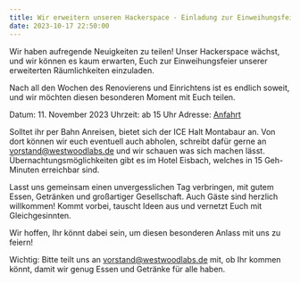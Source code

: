 ```yaml
---
title: Wir erweitern unseren Hackerspace - Einladung zur Einweihungsfeier!
date: 2023-10-17 22:50:00
---
```


Wir haben aufregende Neuigkeiten zu teilen! Unser Hackerspace wächst, und wir können es kaum erwarten, Euch zur Einweihungsfeier unserer erweiterten Räumlichkeiten einzuladen. 

Nach all den Wochen des Renovierens und Einrichtens ist es endlich soweit, und wir möchten diesen besonderen Moment mit Euch teilen.

Datum: 11. November 2023
Uhrzeit: ab 15 Uhr
Adresse: [Anfahrt](https://westwoodlabs.de/anfahrt/)

Solltet ihr per Bahn Anreisen, bietet sich der ICE Halt Montabaur an. Von dort können wir euch eventuell auch abholen, schreibt dafür gerne an vorstand@westwoodlabs.de und wir schauen was sich machen lässt.
Übernachtungsmöglichkeiten gibt es im Hotel Eisbach, welches in 15 Geh-Minuten erreichbar sind.

Lasst uns gemeinsam einen unvergesslichen Tag verbringen, mit gutem Essen, Getränken und großartiger Gesellschaft. Auch Gäste sind herzlich willkommen! Kommt vorbei, tauscht Ideen aus und vernetzt Euch mit Gleichgesinnten.

Wir hoffen, Ihr könnt dabei sein, um diesen besonderen Anlass mit uns zu feiern!

Wichtig: Bitte teilt uns an vorstand@westwoodlabs.de mit, ob Ihr kommen könnt, damit wir genug Essen und Getränke für alle haben.

